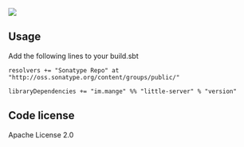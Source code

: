 <a href="https://travis-ci.org/alltonp/little-server" target="_blank"><img src="https://travis-ci.org/alltonp/little-server.png?branch=master"></a>

Usage
-----
Add the following lines to your build.sbt

    resolvers += "Sonatype Repo" at "http://oss.sonatype.org/content/groups/public/"

    libraryDependencies += "im.mange" %% "little-server" % "version"


Code license
------------
Apache License 2.0
